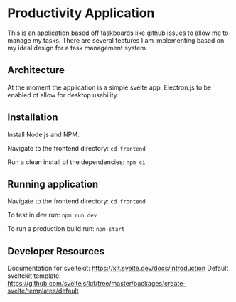 # Productivity Application

This is an application based off taskboards like github issues to allow me to manage my tasks. There are several features I am implementing based on my ideal design for a task management system.

## Architecture

At the moment the application is a simple svelte app. Electron.js to be enabled ot allow for desktop usability.

## Installation

Install Node.js and NPM.

Navigate to the frontend directory:
```cd frontend```

Run a clean install of the dependencies:
```npm ci```

## Running application

Navigate to the frontend directory:
```cd frontend```

To test in dev run:
```npm run dev```

To run a production build run:
```npm start```

## Developer Resources

Documentation for sveltekit: https://kit.svelte.dev/docs/introduction
Default sveltekit template: https://github.com/sveltejs/kit/tree/master/packages/create-svelte/templates/default
